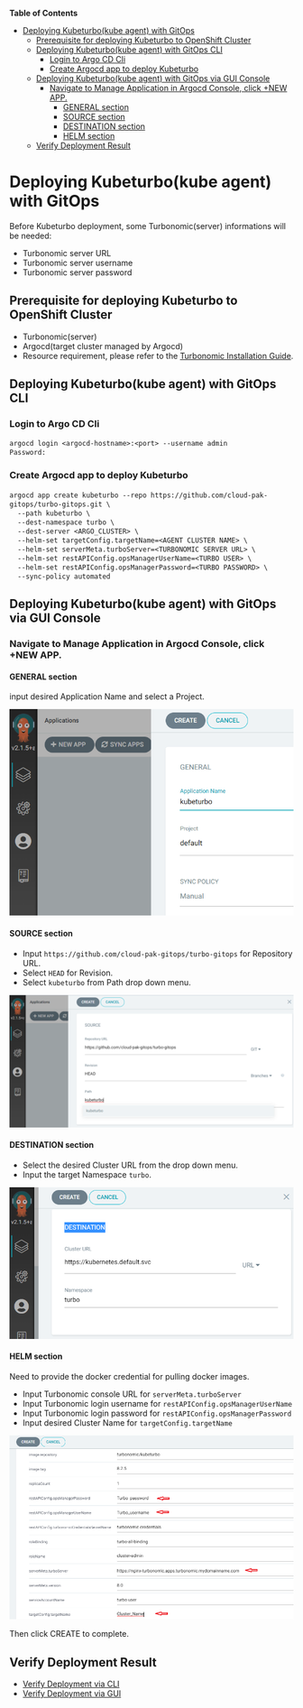 <!-- START doctoc generated TOC please keep comment here to allow auto update -->
<!-- DON'T EDIT THIS SECTION, INSTEAD RE-RUN doctoc TO UPDATE -->
**Table of Contents**  

- [Deploying Kubeturbo(kube agent) with GitOps](#deploying-kubeturbokube-agent-with-gitops)
  - [Prerequisite for deploying Kubeturbo to OpenShift Cluster](#prerequisite-for-deploying-kubeturbo-to-openshift-cluster)
  - [Deploying Kubeturbo(kube agent) with GitOps CLI](#deploying-kubeturbokube-agent-with-gitops-cli)
    - [Login to Argo CD Cli](#login-to-argo-cd-cli)
    - [Create Argocd app to deploy Kubeturbo](#create-argocd-app-to-deploy-kubeturbo)
  - [Deploying Kubeturbo(kube agent) with GitOps via GUI Console](#deploying-kubeturbokube-agent-with-gitops-via-gui-console)
    - [Navigate to Manage Application in Argocd Console, click +NEW APP.](#navigate-to-manage-application-in-argocd-console-click-new-app)
      - [GENERAL section](#general-section)
      - [SOURCE section](#source-section)
      - [DESTINATION section](#destination-section)
      - [HELM section](#helm-section)
  - [Verify Deployment Result](#verify-deployment-result)

<!-- END doctoc generated TOC please keep comment here to allow auto update -->

# Deploying Kubeturbo(kube agent) with GitOps

Before Kubeturbo deployment, some Turbonomic(server) informations will be needed:  
- Turbonomic server URL
- Turbonomic server username
- Turbonomic server password

## Prerequisite for deploying Kubeturbo to OpenShift Cluster
- Turbonomic(server)
- Argocd(target cluster managed by Argocd)
- Resource requirement, please refer to the [Turbonomic Installation Guide](https://docs.turbonomic.com/docApp/doc/index.html?config=Install_Pnt#!/Latest_Install/_INSTALL_Topics_XL/TOPIC_Minimum_Requirements_XL.xml).

## Deploying Kubeturbo(kube agent) with GitOps CLI

### Login to Argo CD Cli
```shell
argocd login <argocd-hostname>:<port> --username admin
Password:
```

### Create Argocd app to deploy Kubeturbo
```shell
argocd app create kubeturbo --repo https://github.com/cloud-pak-gitops/turbo-gitops.git \
  --path kubeturbo \
  --dest-namespace turbo \
  --dest-server <ARGO_CLUSTER> \
  --helm-set targetConfig.targetName=<AGENT CLUSTER NAME> \
  --helm-set serverMeta.turboServer=<TURBONOMIC SERVER URL> \
  --helm-set restAPIConfig.opsManagerUserName=<TURBO USER> \
  --helm-set restAPIConfig.opsManagerPassword=<TURBO PASSWORD> \
  --sync-policy automated
```

## Deploying Kubeturbo(kube agent) with GitOps via GUI Console

### Navigate to Manage Application in Argocd Console, click +NEW APP.

#### GENERAL section
input desired Application Name and select a Project.  

![new-app-general.png](images/kt-new-app-general.png)

#### SOURCE section
- Input `https://github.com/cloud-pak-gitops/turbo-gitops` for Repository URL.  
- Select `HEAD` for Revision.  
- Select `kubeturbo` from Path drop down menu.  

![new-app-source](images/kt-new-app-source.png)

#### DESTINATION section
- Select the desired Cluster URL from the drop down menu.  
- Input the target Namespace `turbo`.  

![new-app-destination](images/kt-new-app-destination.png)

#### HELM section
Need to provide the docker credential for pulling docker images.  
- Input Turbonomic console URL for `serverMeta.turboServer`    
- Input Turbonomic login username for `restAPIConfig.opsManagerUserName`    
- Input Turbonomic login password for `restAPIConfig.opsManagerPassword`   
- Input desired Cluster Name for `targetConfig.targetName`  

![new-app-helm](images/kt-new-app-helm.png)  
    
Then click CREATE to complete.

## Verify Deployment Result
- [Verify Deployment via CLI](Gitops-verify-deployment.md#verify-deployment-via-cli)
- [Verify Deployment via GUI](Gitops-verify-deployment.md#verify-deployment-via-gui)
